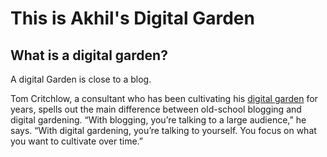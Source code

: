 # This is Akhil's Digital Garden

## What is a digital garden? 

A digital Garden is close to a blog. 

Tom Critchlow, a consultant who has been cultivating his [digital garden](https://tomcritchlow.com/wiki/) for years, spells out the main difference between old-school blogging and digital gardening. “With blogging, you’re talking to a large audience,” he says. “With digital gardening, you’re talking to yourself. You focus on what you want to cultivate over time.”
